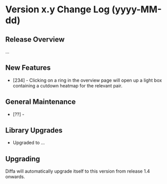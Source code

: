 # Version x.y Change Log (yyyy-MM-dd)

## Release Overview

...

## New Features

* [234] - Clicking on a ring in the overview page will open up a light box containing a cutdown heatmap for the relevant pair.

## General Maintenance

* [??] -

## Library Upgrades

* Upgraded to ...

## Upgrading

Diffa will automatically upgrade itself to this version from release 1.4 onwards.